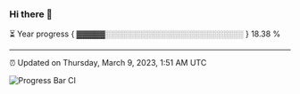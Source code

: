 ### Hi there 👋

⏳ Year progress { ▓▓▓▓▓░░░░░░░░░░░░░░░░░░░░░░░░░ } 18.38 %

---

⏰ Updated on Thursday, March 9, 2023, 1:51 AM UTC

![Progress Bar CI](https://github.com/arthurbuhl/arthurbuhl/workflows/Progress%20Bar%20CI/badge.svg)

